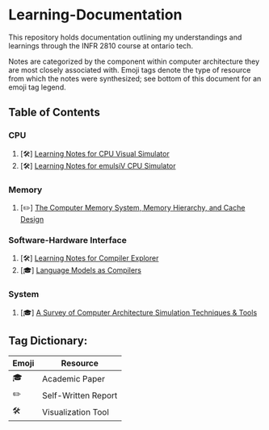 # Learning-Documentation
This repository holds documentation outlining my understandings and learnings through the INFR 2810 course at ontario tech.

Notes are categorized by the component within computer architecture they are most closely associated with. Emoji tags denote the type of resource from which the notes were synthesized; see bottom of this document for an emoji tag legend. 


## Table of Contents

### CPU
1. [🛠️] [Learning Notes for CPU Visual Simulator](learning_notes.md)
2. [🛠️] [Learning Notes for emulsiV CPU Simulator](learning_notes2.md)

### Memory
1. [✏️] [The Computer Memory System, Memory Hierarchy, and Cache Design](https://github.com/np-ontariotech/Learning-Documentation/blob/main/case_study.md)

### Software-Hardware Interface
1. [🛠️] [Learning Notes for Compiler Explorer](learning_notes1.md)
2. [🎓] [Language Models as Compilers](https://github.com/np-ontariotech/Learning-Documentation/blob/main/llm_compilers.md)
 
### System
1. [🎓] [A Survey of Computer Architecture Simulation Techniques & Tools](learning_notes3.md)


## Tag Dictionary:
| Emoji | Resource | 
|----------|----------|
| 🎓| Academic Paper | 
| ✏️| Self-Written Report|
| 🛠️| Visualization Tool | 
